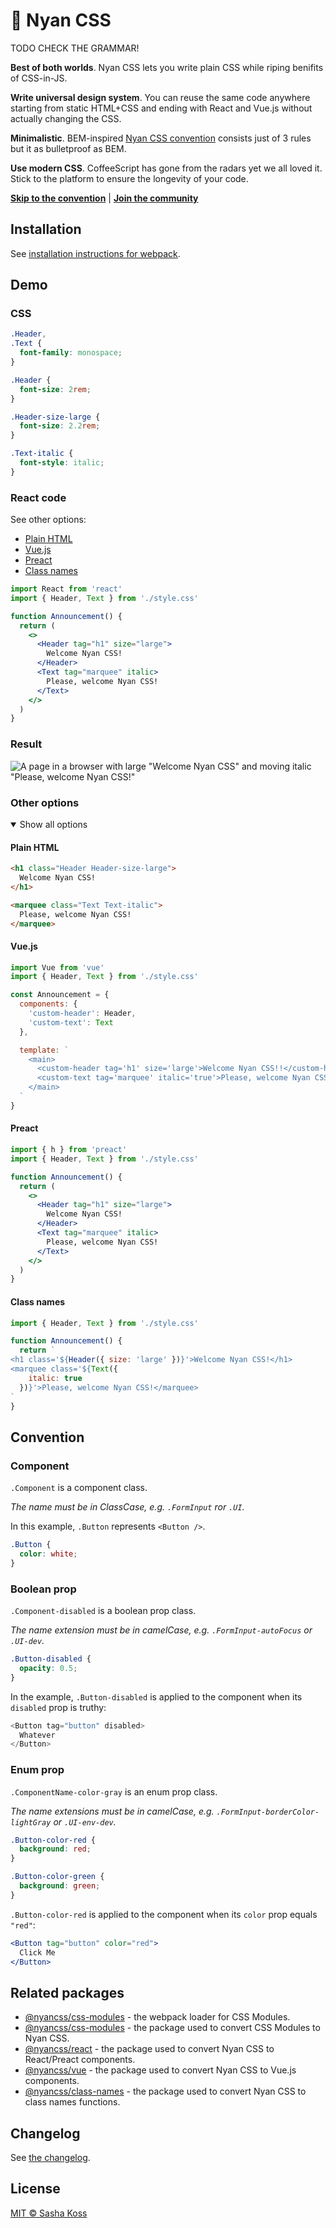 # 🌈 Nyan CSS

TODO CHECK THE GRAMMAR!

**Best of both worlds**. Nyan CSS lets you write plain CSS while riping
benifits of CSS-in-JS.

**Write universal design system**. You can reuse the same code anywhere starting
from static HTML+CSS and ending with React and Vue.js without actually
changing the CSS.

**Minimalistic**. BEM-inspired [Nyan CSS convention](#convention) consists
just of 3 rules but it as bulletproof as BEM.

**Use modern CSS**. CoffeeScript has gone from the radars yet we all loved it.
Stick to the platform to ensure the longevity of your code.

**[Skip to the convention](#convention)** | **[Join the community](https://spectrum.chat/nyancss)**

## Installation

See [installation instructions for webpack](https://github.com/nyancss/nyancss-css-modules-loader#installation).

## Demo

### CSS

```css
.Header,
.Text {
  font-family: monospace;
}

.Header {
  font-size: 2rem;
}

.Header-size-large {
  font-size: 2.2rem;
}

.Text-italic {
  font-style: italic;
}
```

### React code

See other options:

- [Plain HTML](#plain-html)
- [Vue.js](#vuejs)
- [Preact](#preact)
- [Class names](#class-names)

```jsx
import React from 'react'
import { Header, Text } from './style.css'

function Announcement() {
  return (
    <>
      <Header tag="h1" size="large">
        Welcome Nyan CSS!
      </Header>
      <Text tag="marquee" italic>
        Please, welcome Nyan CSS!
      </Text>
    </>
  )
}
```

### Result

![A page in a browser with large "Welcome Nyan CSS" and moving italic "Please, welcome Nyan CSS!"](./docs/demo.gif)

### Other options

<details open><summary>Show all options</summary>
<p>

#### Plain HTML

```html
<h1 class="Header Header-size-large">
  Welcome Nyan CSS!
</h1>

<marquee class="Text Text-italic">
  Please, welcome Nyan CSS!
</marquee>
```

#### Vue.js

```js
import Vue from 'vue'
import { Header, Text } from './style.css'

const Announcement = {
  components: {
    'custom-header': Header,
    'custom-text': Text
  },

  template: `
    <main>
      <custom-header tag='h1' size='large'>Welcome Nyan CSS!!</custom-header>
      <custom-text tag='marquee' italic='true'>Please, welcome Nyan CSS!</custom-text>
    </main>
  `
}
```

#### Preact

```jsx
import { h } from 'preact'
import { Header, Text } from './style.css'

function Announcement() {
  return (
    <>
      <Header tag="h1" size="large">
        Welcome Nyan CSS!
      </Header>
      <Text tag="marquee" italic>
        Please, welcome Nyan CSS!
      </Text>
    </>
  )
}
```

#### Class names

```js
import { Header, Text } from './style.css'

function Announcement() {
  return `
<h1 class='${Header({ size: 'large' })}'>Welcome Nyan CSS!</h1>
<marquee class='${Text({
    italic: true
  })}'>Please, welcome Nyan CSS!</marquee>
`
}
```

</p>
</details>

## Convention

### Component

`.Component` is a component class.

_The name must be in ClassCase, e.g. `.FormInput` ror `.UI`._

In this example, `.Button` represents `<Button />`.

```css
.Button {
  color: white;
}
```

### Boolean prop

`.Component-disabled` is a boolean prop class.

_The name extension must be in camelCase, e.g. `.FormInput-autoFocus` or `.UI-dev`._

```css
.Button-disabled {
  opacity: 0.5;
}
```

In the example, `.Button-disabled` is applied to the component when its `disabled` prop is truthy:

```javascript
<Button tag="button" disabled>
  Whatever
</Button>
```

### Enum prop

`.ComponentName-color-gray` is an enum prop class.

_The name extensions must be in camelCase, e.g. `.FormInput-borderColor-lightGray` or `.UI-env-dev`._

```css
.Button-color-red {
  background: red;
}

.Button-color-green {
  background: green;
}
```

`.Button-color-red` is applied to the component when its `color` prop equals `"red"`:

```jsx
<Button tag="button" color="red">
  Click Me
</Button>
```

## Related packages

- [@nyancss/css-modules](https://github.com/nyancss/nyancss-css-modules-loader) - the webpack loader for CSS Modules.
- [@nyancss/css-modules](https://github.com/nyancss/nyancss-css-modules) - the package used to convert CSS Modules to Nyan CSS.
- [@nyancss/react](https://github.com/nyancss/nyancss-react) - the package used to convert Nyan CSS to React/Preact components.
- [@nyancss/vue](https://github.com/nyancss/nyancss-vue) - the package used to convert Nyan CSS to Vue.js components.
- [@nyancss/class-names](https://github.com/nyancss/nyancss-class-names) - the package used to convert Nyan CSS to class names functions.

## Changelog

See [the changelog](./CHANGELOG.md).

## License

[MIT © Sasha Koss](https://kossnocorp.mit-license.org/)
